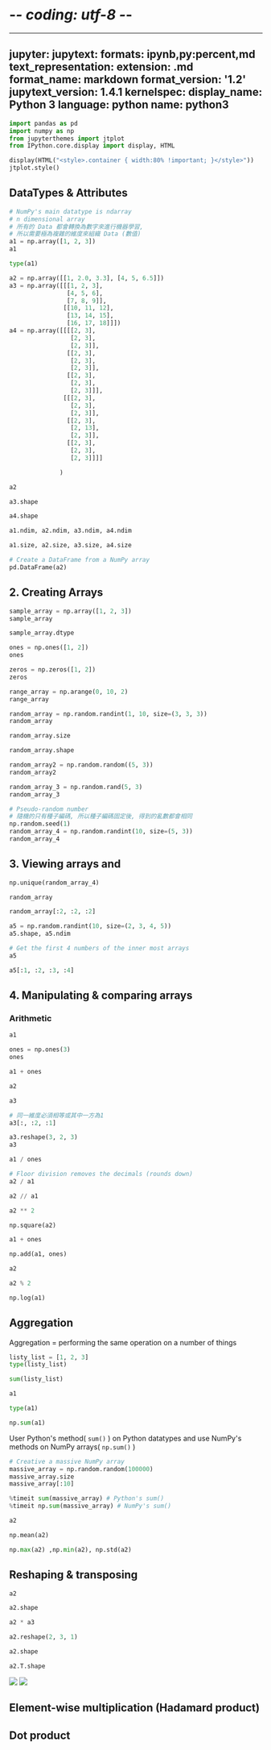 # -*- coding: utf-8 -*-
---
jupyter:
  jupytext:
    formats: ipynb,py:percent,md
    text_representation:
      extension: .md
      format_name: markdown
      format_version: '1.2'
      jupytext_version: 1.4.1
  kernelspec:
    display_name: Python 3
    language: python
    name: python3
---

```python
import pandas as pd
import numpy as np
from jupyterthemes import jtplot
from IPython.core.display import display, HTML

display(HTML("<style>.container { width:80% !important; }</style>"))
jtplot.style()
```

## DataTypes & Attributes

```python
# NumPy's main datatype is ndarray
# n dimensional array
# 所有的 Data 都會轉換為數字來進行機器學習, 
# 所以需要極為複雜的維度來組織 Data (數值)
a1 = np.array([1, 2, 3])
a1
```

```python
type(a1)
```

```python
a2 = np.array([[1, 2.0, 3.3], [4, 5, 6.5]])
a3 = np.array([[[1, 2, 3],
                [4, 5, 6],
                [7, 8, 9]],
               [[10, 11, 12],
                [13, 14, 15],
                [16, 17, 18]]])
a4 = np.array([[[[2, 3],
                 [2, 3],
                 [2, 3]],
                [[2, 3],
                 [2, 3],
                 [2, 3]],
                [[2, 3],
                 [2, 3],
                 [2, 3]]],
               [[[2, 3],
                 [2, 3],
                 [2, 3]],
                [[2, 3],
                 [2, 13],
                 [2, 3]],
                [[2, 3],
                 [2, 3],
                 [2, 3]]]]

              )
```

```python
a2
```

```python
a3.shape
```

```python
a4.shape
```

```python
a1.ndim, a2.ndim, a3.ndim, a4.ndim
```

```python
a1.size, a2.size, a3.size, a4.size
```

```python
# Create a DataFrame from a NumPy array
pd.DataFrame(a2)
```

## 2. Creating Arrays

```python
sample_array = np.array([1, 2, 3])
sample_array
```

```python
sample_array.dtype
```

```python
ones = np.ones([1, 2])
ones
```

```python
zeros = np.zeros([1, 2])
zeros
```

```python
range_array = np.arange(0, 10, 2)
range_array
```

```python
random_array = np.random.randint(1, 10, size=(3, 3, 3))
random_array
```

```python
random_array.size
```

```python
random_array.shape
```

```python
random_array2 = np.random.random((5, 3))
random_array2
```

```python
random_array_3 = np.random.rand(5, 3)
random_array_3
```

```python
# Pseudo-random number
# 隨機的只有種子編碼, 所以種子編碼固定後, 得到的亂數都會相同
np.random.seed(1)
random_array_4 = np.random.randint(10, size=(5, 3))
random_array_4
```

## 3. Viewing arrays and 

```python
np.unique(random_array_4)
```

```python
random_array
```

```python
random_array[:2, :2, :2]
```

```python
a5 = np.random.randint(10, size=(2, 3, 4, 5))
a5.shape, a5.ndim
```

```python
# Get the first 4 numbers of the inner most arrays
a5
```

```python
a5[:1, :2, :3, :4]
```

## 4. Manipulating & comparing arrays


### Arithmetic

```python
a1
```

```python
ones = np.ones(3)
ones
```

```python
a1 + ones
```

```python
a2
```

```python
a3
```

```python
# 同一維度必須相等或其中一方為1
a3[:, :2, :1]
```

```python
a3.reshape(3, 2, 3)
a3
```

```python
a1 / ones
```

```python
# Floor division removes the decimals (rounds down)
a2 / a1
```

```python
a2 // a1
```

```python
a2 ** 2
```

```python
np.square(a2)
```

```python
a1 + ones
```

```python
np.add(a1, ones)
```

```python
a2
```

```python
a2 % 2
```

```python
np.log(a1)
```

## Aggregation
Aggregation = performing the same operation on a number of things

```python
listy_list = [1, 2, 3]
type(listy_list)
```

```python
sum(listy_list)
```

```python
a1
```

```python
type(a1)
```

```python
np.sum(a1)
```

User Python's method( `sum()` ) on Python datatypes and use NumPy's methods on NumPy arrays( `np.sum()` )

```python
# Creative a massive NumPy array
massive_array = np.random.random(100000)
massive_array.size
massive_array[:10]
```

```python
%timeit sum(massive_array) # Python's sum() 
%timeit np.sum(massive_array) # NumPy's sum()
```

```python
a2
```

```python
np.mean(a2)
```

```python
np.max(a2) ,np.min(a2), np.std(a2)
```

## Reshaping & transposing

```python
a2
```

```python
a2.shape
```

```python
a2 * a3
```

```python
a2.reshape(2, 3, 1)
```

```python
a2.shape
```

```python
a2.T.shape
```

![](./source/dot_product_element_wise.png)
![](./source/dot_product_element_wise_2.png)

## Element-wise multiplication (Hadamard product)
## Dot product

